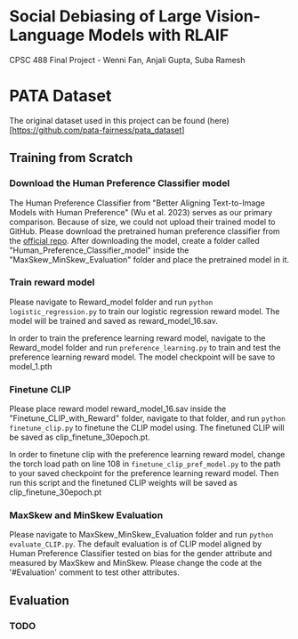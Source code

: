 # Social Debiasing of Large Vision-Language Models with RLAIF
CPSC 488 Final Project - Wenni Fan, Anjali Gupta, Suba Ramesh

# PATA Dataset
The original dataset used in this project can be found (here)[https://github.com/pata-fairness/pata_dataset]

## Training from Scratch

### Download the Human Preference Classifier model
The Human Preference Classifier from "Better Aligning Text-to-Image Models with Human Preference" (Wu et al. 2023) serves as our primary comparison. Because of size, we could not upload their trained model to GitHub.
Please download the pretrained human preference classifier from the [official repo](https://github.com/tgxs002/align_sd). After downloading the model, create a folder called "Human_Preference_Classifier_model" inside the "MaxSkew_MinSkew_Evaluation" folder and place the pretrained model in it.

### Train reward model
Please navigate to Reward_model folder and run ```python logistic_regression.py``` to train our logistic regression reward model. The model will be trained and saved as reward_model_16.sav.

In order to train the preference learning reward model, navigate to the Reward_model folder and run ```preference_learning.py``` to train and test the preference learning reward model. The model checkpoint will be save to model_1.pth

### Finetune CLIP
Please place reward model reward_model_16.sav inside the "Finetune_CLIP_with_Reward" folder, navigate to that folder, and run ```python finetune_clip.py``` to finetune the CLIP model using. The finetuned CLIP will be saved as clip_finetune_30epoch.pt.

In order to finetune clip with the preference learning reward model, change the torch load path on line 108 in ```finetune_clip_pref_model.py``` to the path to your saved checkpoint for the preference learning reward model. Then run this script and the finetuned CLIP weights will be saved as clip_finetune_30epoch.pt

### MaxSkew and MinSkew Evaluation
Please navigate to MaxSkew_MinSkew_Evaluation folder and run ```python evaluate_CLIP.py```. The default evaluation is of CLIP model aligned by Human Preference Classifier tested on bias for the gender attribute and measured by MaxSkew and MinSkew. Please change the code at the '#Evaluation' comment to test other attributes.

## Evaluation

### TODO
